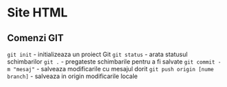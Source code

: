 # Site HTML
## Comenzi GIT
`git init` - initializeaza un proiect Git
`git status` - arata statusul schimbarilor
`git .` - pregateste schimbarile pentru a fi salvate
`git commit -m "mesaj"` - salveaza modificarile cu mesajul dorit
`git push origin [nume branch]` - salveaza in origin modificarile locale